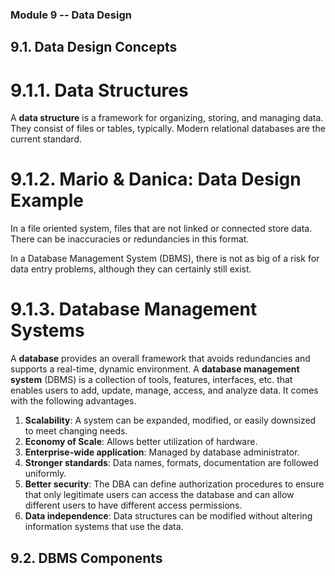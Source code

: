 ### Module 9 -- Data Design

## 9.1. Data Design Concepts
# 9.1.1. Data Structures
A **data structure** is a framework for organizing, storing, and managing data. They consist of 
files or tables, typically. 
Modern relational databases are the current standard.

# 9.1.2. Mario & Danica: Data Design Example
In a file oriented system, files that are not linked or connected store data. There can be
inaccuracies or redundancies in this format.

In a Database Management System (DBMS), there is not as big of a risk for data entry problems,
although they can certainly still exist. 

# 9.1.3. Database Management Systems
A **database** provides an overall framework that avoids redundancies and supports a real-time,
dynamic environment. 
A **database management system** (DBMS) is a collection of tools, features, interfaces, etc. that
enables users to add, update, manage, access, and analyze data. It comes with the following advantages.
  1. **Scalability**: A system can be expanded, modified, or easily downsized to meet changing needs.
  2. **Economy of Scale**: Allows better utilization of hardware.
  3. **Enterprise-wide application**: Managed by database administrator. 
  4. **Stronger standards**: Data names, formats, documentation are followed uniformly. 
  5. **Better security**: The DBA can define authorization procedures to ensure that only legitimate
      users can access the database and can allow different users to have different access permissions.
  6. **Data independence**: Data structures can be modified without altering information systems that
      use the data.

## 9.2. DBMS Components

